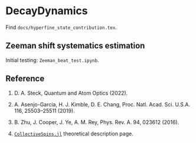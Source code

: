 # DecayDynamics

Find `docs/hyperfine_state_contribution.tex`.

## Zeeman shift systematics estimation

Initial testing: `Zeeman_beat_test.ipynb`.


## Reference

1. D. A. Steck, Quantum and Atom Optics (2022).

2. A. Asenjo-Garcia, H. J. Kimble, D. E. Chang, Proc. Natl. Acad. Sci. U.S.A. 116, 25503–25511 (2019).

3. B. Zhu, J. Cooper, J. Ye, A. M. Rey, Phys. Rev. A. 94, 023612 (2016).

4. [`CollectiveSpins.jl`](https://qojulia.github.io/CollectiveSpins.jl/dev/descriptions/) theoretical description page.

